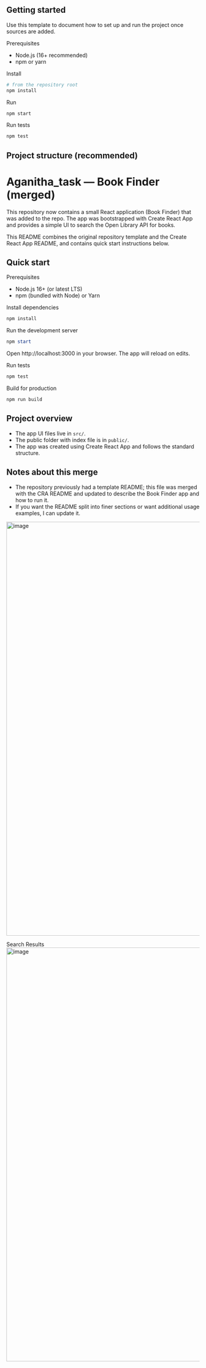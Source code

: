 
## Getting started

Use this template to document how to set up and run the project once sources are added.

Prerequisites

- Node.js (16+ recommended)
- npm or yarn

Install

```bash
# from the repository root
npm install
```

Run

```bash
npm start
```

Run tests

```bash
npm test
```

## Project structure (recommended)
# Aganitha_task — Book Finder (merged)

This repository now contains a small React application (Book Finder) that was added to the repo. The app was bootstrapped with Create React App and provides a simple UI to search the Open Library API for books.

This README combines the original repository template and the Create React App README, and contains quick start instructions below.

## Quick start

Prerequisites

- Node.js 16+ (or latest LTS)
- npm (bundled with Node) or Yarn

Install dependencies

```powershell
npm install
```

Run the development server

```powershell
npm start
```

Open http://localhost:3000 in your browser. The app will reload on edits.

Run tests

```powershell
npm test
```

Build for production

```powershell
npm run build
```

## Project overview

- The app UI files live in `src/`.
- The public folder with index file is in `public/`.
- The app was created using Create React App and follows the standard structure.

## Notes about this merge

- The repository previously had a template README; this file was merged with the CRA README and updated to describe the Book Finder app and how to run it.
- If you want the README split into finer sections or want additional usage examples, I can update it.
<img width="1920" height="1080" alt="image" src="https://github.com/user-attachments/assets/557999cb-fb99-4b9e-9f39-d917d91ab946" />


Search Results 
<img width="1920" height="1080" alt="image" src="https://github.com/user-attachments/assets/fe688f4f-14f4-4636-a88c-315d4231fc7a" />


